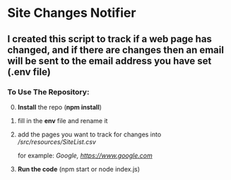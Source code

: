# Site Changes Notifier

## I created this script to track if a web page has changed, and if there are changes then an email will be sent to the email address you have set (.env file)

### To Use The Repository:

0. **Install** the repo (**npm install**)
1. fill in the **env** file and rename it
2. add the pages you want to track for changes into _/src/resources/SiteList.csv_
 
      for example: _Google, https://www.google.com_
  
3. **Run the code** (npm start or node index.js)
